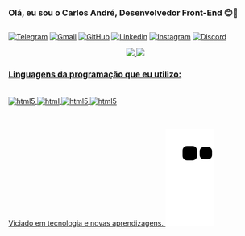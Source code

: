 
### Olá, eu sou o Carlos André, Desenvolvedor Front-End 😊👋
##
[![Telegram](https://img.shields.io/badge/Telegram-2CA5E0?style=for-the-badge&logo=telegram&logoColor=white/)](https://t.me/cavdrew)
[![Gmail](https://img.shields.io/badge/Gmail-D14836?style=for-the-badge&logo=gmail&logoColor=white/)](aderaldocaav@gmail.com)
[![GitHub](https://img.shields.io/badge/GitHub-100000?style=for-the-badge&logo=github&logoColor=white)](https://github.com/cavdrew)
[![Linkedin](https://img.shields.io/badge/LinkedIn-0077B5?style=for-the-badge&logo=linkedin&logoColor=white)](https://www.linkedin.com/in/carlosandre00/)
[![Instagram](https://img.shields.io/badge/Instagram-E4405F?style=for-the-badge&logo=instagram&logoColor=white)](https://www.instagram.com/cavdrew_/?hl=en)
[![Discord](https://img.shields.io/badge/Discord-7289DA?style=for-the-badge&logo=discord&logoColor=white)]()

<div align="center">
  <a href="https://github.com/cavdrew">
  <img height="150em" src="https://github-readme-stats.vercel.app/api?username=cavdrew&show_icons=true&theme=dracula&include_all_commits=true&count_private=true"/>
  <img height="150em" src="https://github-readme-stats.vercel.app/api/top-langs/?username=cavdrew&layout=compact&langs_count=7&theme=dracula"/>
</div>

### Linguagens da programação que eu utilizo:

<div style="display: inline_block"><br/>
<img align="center" alt="html5" src="https://img.shields.io/badge/JavaScript-F7DF1E?style=for-the-badge&logo=javascript&logoColor=black" />
  <img align="center" alt="html" src="https://img.shields.io/badge/HTML-239120?style=for-the-badge&logo=html5&logoColor=white" />
  <img align="center" alt="html5" src="https://img.shields.io/badge/CSS-239120?&style=for-the-badge&logo=css3&logoColor=white" />
  <img align="center" alt="html5" src="https://img.shields.io/badge/React-20232A?style=for-the-badge&logo=react&logoColor=61DAFB" />

</div><br/>

##

Viciado em tecnologia e novas aprendizagens.
 ![Snake animation](https://github.com/rafaballerini/rafaballerini/blob/output/github-contribution-grid-snake.svg)

